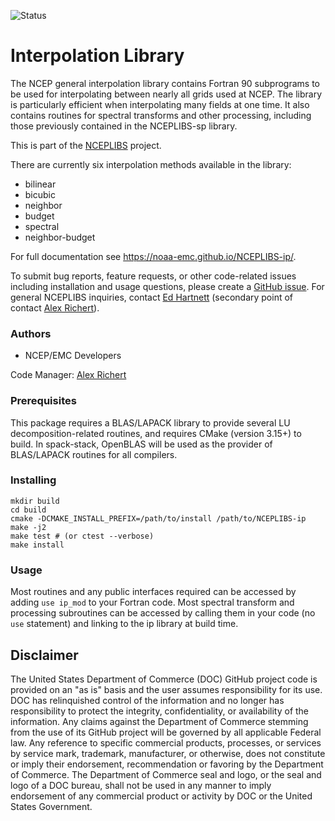 ![Status](https://github.com/NOAA-EMC/NCEPLIBS-ip/workflows/developer/badge.svg)

# Interpolation Library

The NCEP general interpolation library contains Fortran 90 subprograms to be
used for interpolating between nearly all grids used at NCEP. The library is
particularly efficient when interpolating many fields at one time. It also
contains routines for spectral transforms and other processing, including those
previously contained in the NCEPLIBS-sp library.

This is part of the [NCEPLIBS](https://github.com/NOAA-EMC/NCEPLIBS)
project.

There are currently six interpolation methods available in the library:
- bilinear
- bicubic
- neighbor
- budget
- spectral
- neighbor-budget

For full documentation see https://noaa-emc.github.io/NCEPLIBS-ip/.

To submit bug reports, feature requests, or other code-related issues including installation and usage questions, please create a [GitHub issue](https://github.com/NOAA-EMC/NCEPLIBS-ip/issues). For general NCEPLIBS inquiries, contact [Ed Hartnett](mailto:edward.hartnett@noaa.gov) (secondary point of contact [Alex Richert](mailto:alexander.richert@noaa.gov)).

### Authors

* NCEP/EMC Developers

Code Manager: [Alex Richert](mailto:alexander.richert@noaa.gov)

### Prerequisites

This package requires a BLAS/LAPACK library to provide several LU decomposition-related
routines, and requires CMake (version 3.15+) to build. In spack-stack, OpenBLAS will
be used as the provider of BLAS/LAPACK routines for all compilers.

### Installing

```
mkdir build
cd build
cmake -DCMAKE_INSTALL_PREFIX=/path/to/install /path/to/NCEPLIBS-ip
make -j2
make test # (or ctest --verbose)
make install
```

### Usage

Most routines and any public interfaces required can be accessed by adding `use
ip_mod` to your Fortran code. Most spectral transform and processing subroutines
can be accessed by calling them in your code (no `use` statement) and linking
to the ip library at build time.

## Disclaimer

The United States Department of Commerce (DOC) GitHub project code is provided
on an "as is" basis and the user assumes responsibility for its use. DOC has
relinquished control of the information and no longer has responsibility to
protect the integrity, confidentiality, or availability of the information. Any
claims against the Department of Commerce stemming from the use of its GitHub
project will be governed by all applicable Federal law. Any reference to
specific commercial products, processes, or services by service mark, trademark,
manufacturer, or otherwise, does not constitute or imply their endorsement,
recommendation or favoring by the Department of Commerce. The Department of
Commerce seal and logo, or the seal and logo of a DOC bureau, shall not be used
in any manner to imply endorsement of any commercial product or activity by DOC
or the United States Government.
